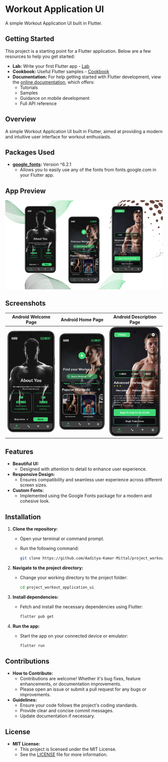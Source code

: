 # Workout Application UI

A simple Workout Application UI built in Flutter.

## Getting Started

This project is a starting point for a Flutter application. Below are a few resources to help you get started:

- **Lab:** Write your first Flutter app - [Lab](https://docs.flutter.dev/get-started/codelab)
- **Cookbook:** Useful Flutter samples - [Cookbook](https://docs.flutter.dev/cookbook)
- **Documentation:** For help getting started with Flutter development, view the [online documentation](https://docs.flutter.dev/), which offers:
  - Tutorials
  - Samples
  - Guidance on mobile development
  - Full API reference

## Overview

A simple Workout Application UI built in Flutter, aimed at providing a modern and intuitive user interface for workout enthusiasts.

## Packages Used

- **[google_fonts](https://pub.dev/packages/google_fonts):** Version ^6.2.1
  - Allows you to easily use any of the fonts from fonts.google.com in your Flutter app.

## App Preview

![Workout App](./assets/screenshots/workout_app.png)

## Screenshots

| Android Welcome Page | Android Home Page | Android Description Page |
|----------------------|-------------------|--------------------------|
| ![Welcome Screen](./assets/screenshots/img.png) | ![Home Screen](./assets/screenshots/img_1.png) | ![Description Screen](./assets/screenshots/img_2.png) |

## Features

- **Beautiful UI:**
  - Designed with attention to detail to enhance user experience.
- **Responsive Design:**
  - Ensures compatibility and seamless user experience across different screen sizes.
- **Custom Fonts:**
  - Implemented using the Google Fonts package for a modern and cohesive look.

## Installation

1. **Clone the repository:**
   - Open your terminal or command prompt.
   - Run the following command:
  
     ```sh
     git clone https://github.com/Aaditya-Kumar-Mittal/project_workout_application_ui.git
     ```

2. **Navigate to the project directory:**
   - Change your working directory to the project folder:
  
     ```sh
     cd project_workout_application_ui
     ```

3. **Install dependencies:**
   - Fetch and install the necessary dependencies using Flutter:
  
     ```sh
     flutter pub get
     ```

4. **Run the app:**
   - Start the app on your connected device or emulator:

     ```sh
     flutter run
     ```

## Contributions

- **How to Contribute:**
  - Contributions are welcome! Whether it's bug fixes, feature enhancements, or documentation improvements.
  - Please open an issue or submit a pull request for any bugs or improvements.
- **Guidelines:**
  - Ensure your code follows the project's coding standards.
  - Provide clear and concise commit messages.
  - Update documentation if necessary.

## License

- **MIT License:**
  - This project is licensed under the MIT License.
  - See the [LICENSE](./LICENSE) file for more information.
